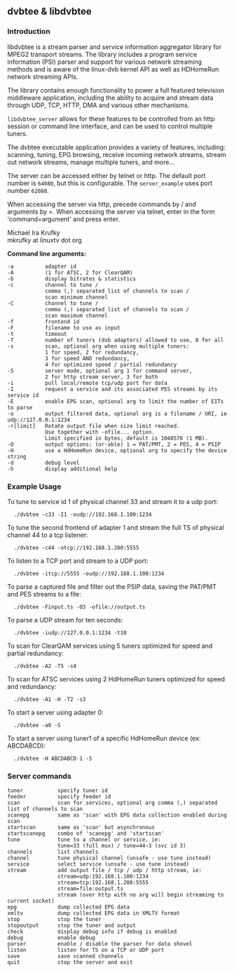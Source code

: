 ## dvbtee & libdvbtee

### Introduction

libdvbtee is a stream parser and service information aggregator library for
MPEG2 transport streams. The library includes a program service information
(PSI) parser and support for various network streaming methods and is aware
of the linux-dvb kernel API as well as HDHomeRun network streaming APIs.

The library contains enough functionality to power a full featured television
middleware application, including the ability to acquire and stream data
through UDP, TCP, HTTP, DMA and various other mechanisms.

`libdvbtee_server` allows for these features to be controlled from an http
session or command line interface, and can be used to control multiple tuners.

The dvbtee executable application provides a variety of features, including:
scanning, tuning, EPG browsing, receive incoming network streams,
stream out network streams, manage multiple tuners, and more...

The server can be accessed either by telnet or http. The default port number
is `64080`, but this is configurable. The `server_example` uses port number `62080`.

When accessing the server via http, precede commands by / and arguments by =.
When accessing the server via telnet, enter in the form 'command=argument'
and press enter.

Michael Ira Krufky  
mkrufky at linuxtv dot org

**Command line arguments:**
```
-a          adapter id
-A          (1 for ATSC, 2 for ClearQAM)
-b          display bitrates & statistics
-c          channel to tune /
            comma (,) separated list of channels to scan /
            scan minimum channel
-C          channel to tune /
            comma (,) separated list of channels to scan /
            scan maximum channel
-f          frontend id
-F          filename to use as input
-t          timeout
-T          number of tuners (dvb adapters) allowed to use, 0 for all
-s          scan, optional arg when using multiple tuners:
            1 for speed, 2 for redundancy,
            3 for speed AND redundancy,
            4 for optimized speed / partial redundancy
-S          server mode, optional arg 1 for command server,
            2 for http stream server, 3 for both
-i          pull local/remote tcp/udp port for data
-I          request a service and its associated PES streams by its service id
-E          enable EPG scan, optional arg to limit the number of EITs to parse
-o          output filtered data, optional arg is a filename / URI, ie udp://127.0.0.1:1234
-r[limit]   Rotate output file when size limit reached.
            Use together with -ofile... option.
            Limit specified in bytes, default is 1048576 (1 MB).
-O          output options: (or-able) 1 = PAT/PMT, 2 = PES, 4 = PSIP
-H          use a HdHomeRun device, optional arg to specify the device string
-d          debug level
-h          display additional help
```
### Example Usage

To tune to service id 1 of physical channel 33 and stream it to a udp port:
```
  ./dvbtee -c33 -I1 -oudp://192.168.1.100:1234
```

To tune the second frontend of adapter 1 and stream the full TS of physical channel 44 to a tcp listener:
```
  ./dvbtee -c44 -otcp://192.168.1.200:5555
```

To listen to a TCP port and stream to a UDP port:
```
  ./dvbtee -itcp://5555 -oudp://192.168.1.100:1234
```

To parse a captured file and filter out the PSIP data, saving the PAT/PMT and PES streams to a file:
```
  ./dvbtee -Finput.ts -O3 -ofile://output.ts
```

To parse a UDP stream for ten seconds:
```
  ./dvbtee -iudp://127.0.0.1:1234 -t10
```

To scan for ClearQAM services using 5 tuners optimized for speed and partial redundancy:
```
  ./dvbtee -A2 -T5 -s4
```

To scan for ATSC services using 2 HdHomeRun tuners optimized for speed and redundancy:
```
  ./dvbtee -A1 -H -T2 -s3
```

To start a server using adapter 0:
```
  ./dvbtee -a0 -S
```

To start a server using tuner1 of a specific HdHomeRun device (ex: ABCDABCD):
```
  ./dvbtee -H ABCDABCD-1 -S
```

### Server commands

```
tuner           specify tuner id
feeder          specify feeder id
scan            scan for services, optional arg comma (,) separated list of channels to scan
scanepg         same as 'scan' with EPG data collection enabled during scan
startscan       same as 'scan' but asynchronous
startscanepg    combo of 'scanepg' and 'startscan'
tune            tune to a channel or service, ie:
                tune=33 (full mux) / tune=44~3 (svc id 3)
channels        list channels
channel         tune physical channel (unsafe - use tune instead)
service         select service (unsafe - use tune instead)
stream          add output file / tcp / udp / http stream, ie:
                stream=udp:192.168.1.100:1234
                stream=tcp:192.168.1.200:5555
                stream=file:output.ts
                stream (over http with no arg will begin streaming to current socket)
epg             dump collected EPG data
xmltv           dump collected EPG data in XMLTV format
stop            stop the tuner
stopoutput      stop the tuner and output
check           display debug info if debug is enabled
debug           enable debug
parser          enable / disable the parser for data shovel
listen          listen for TS on a TCP or UDP port
save            save scanned channels
quit            stop the server and exit
```
